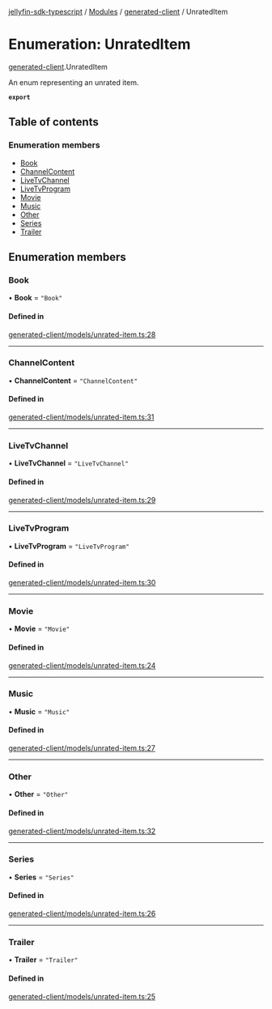 [jellyfin-sdk-typescript](../README.md) / [Modules](../modules.md) / [generated-client](../modules/generated_client.md) / UnratedItem

# Enumeration: UnratedItem

[generated-client](../modules/generated_client.md).UnratedItem

An enum representing an unrated item.

**`export`**

## Table of contents

### Enumeration members

- [Book](generated_client.UnratedItem.md#book)
- [ChannelContent](generated_client.UnratedItem.md#channelcontent)
- [LiveTvChannel](generated_client.UnratedItem.md#livetvchannel)
- [LiveTvProgram](generated_client.UnratedItem.md#livetvprogram)
- [Movie](generated_client.UnratedItem.md#movie)
- [Music](generated_client.UnratedItem.md#music)
- [Other](generated_client.UnratedItem.md#other)
- [Series](generated_client.UnratedItem.md#series)
- [Trailer](generated_client.UnratedItem.md#trailer)

## Enumeration members

### Book

• **Book** = `"Book"`

#### Defined in

[generated-client/models/unrated-item.ts:28](https://github.com/thornbill/jellyfin-sdk-typescript/blob/644c849/src/generated-client/models/unrated-item.ts#L28)

___

### ChannelContent

• **ChannelContent** = `"ChannelContent"`

#### Defined in

[generated-client/models/unrated-item.ts:31](https://github.com/thornbill/jellyfin-sdk-typescript/blob/644c849/src/generated-client/models/unrated-item.ts#L31)

___

### LiveTvChannel

• **LiveTvChannel** = `"LiveTvChannel"`

#### Defined in

[generated-client/models/unrated-item.ts:29](https://github.com/thornbill/jellyfin-sdk-typescript/blob/644c849/src/generated-client/models/unrated-item.ts#L29)

___

### LiveTvProgram

• **LiveTvProgram** = `"LiveTvProgram"`

#### Defined in

[generated-client/models/unrated-item.ts:30](https://github.com/thornbill/jellyfin-sdk-typescript/blob/644c849/src/generated-client/models/unrated-item.ts#L30)

___

### Movie

• **Movie** = `"Movie"`

#### Defined in

[generated-client/models/unrated-item.ts:24](https://github.com/thornbill/jellyfin-sdk-typescript/blob/644c849/src/generated-client/models/unrated-item.ts#L24)

___

### Music

• **Music** = `"Music"`

#### Defined in

[generated-client/models/unrated-item.ts:27](https://github.com/thornbill/jellyfin-sdk-typescript/blob/644c849/src/generated-client/models/unrated-item.ts#L27)

___

### Other

• **Other** = `"Other"`

#### Defined in

[generated-client/models/unrated-item.ts:32](https://github.com/thornbill/jellyfin-sdk-typescript/blob/644c849/src/generated-client/models/unrated-item.ts#L32)

___

### Series

• **Series** = `"Series"`

#### Defined in

[generated-client/models/unrated-item.ts:26](https://github.com/thornbill/jellyfin-sdk-typescript/blob/644c849/src/generated-client/models/unrated-item.ts#L26)

___

### Trailer

• **Trailer** = `"Trailer"`

#### Defined in

[generated-client/models/unrated-item.ts:25](https://github.com/thornbill/jellyfin-sdk-typescript/blob/644c849/src/generated-client/models/unrated-item.ts#L25)
